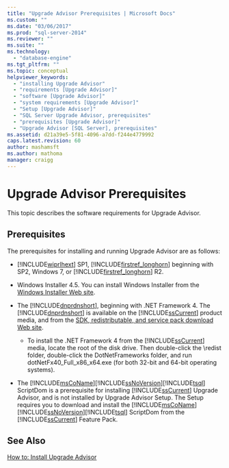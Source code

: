 ```yaml
---
title: "Upgrade Advisor Prerequisites | Microsoft Docs"
ms.custom: ""
ms.date: "03/06/2017"
ms.prod: "sql-server-2014"
ms.reviewer: ""
ms.suite: ""
ms.technology: 
  - "database-engine"
ms.tgt_pltfrm: ""
ms.topic: conceptual
helpviewer_keywords: 
  - "installing Upgrade Advisor"
  - "requirements [Upgrade Advisor]"
  - "software [Upgrade Advisor]"
  - "system requirements [Upgrade Advisor]"
  - "Setup [Upgrade Advisor]"
  - "SQL Server Upgrade Advisor, prerequisites"
  - "prerequisites [Upgrade Advisor]"
  - "Upgrade Advisor [SQL Server], prerequisites"
ms.assetid: d21a39e5-5f81-4096-a7dd-f244e4779992
caps.latest.revision: 60
author: mashamsft
ms.author: mathoma
manager: craigg
---
```

# Upgrade Advisor Prerequisites
  This topic describes the software requirements for Upgrade Advisor.  
  
## Prerequisites  
 The prerequisites for installing and running Upgrade Advisor are as follows:  
  
-   [!INCLUDE[wiprlhext](../../includes/wiprlhext-md.md)] SP1, [!INCLUDE[firstref_longhorn](../../includes/firstref-longhorn-md.md)] beginning with SP2, Windows 7, or [!INCLUDE[firstref_longhorn](../../includes/firstref-longhorn-md.md)] R2.  
  
-   Windows Installer 4.5. You can install Windows Installer from the [Windows Installer Web site](http://go.microsoft.com/fwlink/?LinkId=49112).  
  
-   The [!INCLUDE[dnprdnshort](../../includes/dnprdnshort-md.md)], beginning with .NET Framework 4. The [!INCLUDE[dnprdnshort](../../includes/dnprdnshort-md.md)] is available on the [!INCLUDE[ssCurrent](../../includes/sscurrent-md.md)] product media, and from the [SDK, redistributable, and service pack download Web site](http://go.microsoft.com/fwlink/?LinkId=48882).  
  
    -   To install the .NET Framework 4 from the [!INCLUDE[ssCurrent](../../includes/sscurrent-md.md)] media, locate the root of the disk drive. Then double-click the \redist folder, double-click the DotNetFrameworks folder, and run dotNetFx40_Full_x86_x64.exe (for both 32-bit and 64-bit operating systems).  
  
-   The [!INCLUDE[msCoName](../../includes/msconame-md.md)][!INCLUDE[ssNoVersion](../../includes/ssnoversion-md.md)][!INCLUDE[tsql](../../includes/tsql-md.md)] ScriptDom is a prerequisite for installing [!INCLUDE[ssCurrent](../../includes/sscurrent-md.md)] Upgrade Advisor, and is not installed by Upgrade Advisor Setup. The Setup requires you to download and install the [!INCLUDE[msCoName](../../includes/msconame-md.md)][!INCLUDE[ssNoVersion](../../includes/ssnoversion-md.md)][!INCLUDE[tsql](../../includes/tsql-md.md)] ScriptDom from the [!INCLUDE[ssCurrent](../../includes/sscurrent-md.md)] Feature Pack.  
  
## See Also  
 [How to: Install Upgrade Advisor](../../../2014/sql-server/install/how-to-install-upgrade-advisor.md)  
  
  
